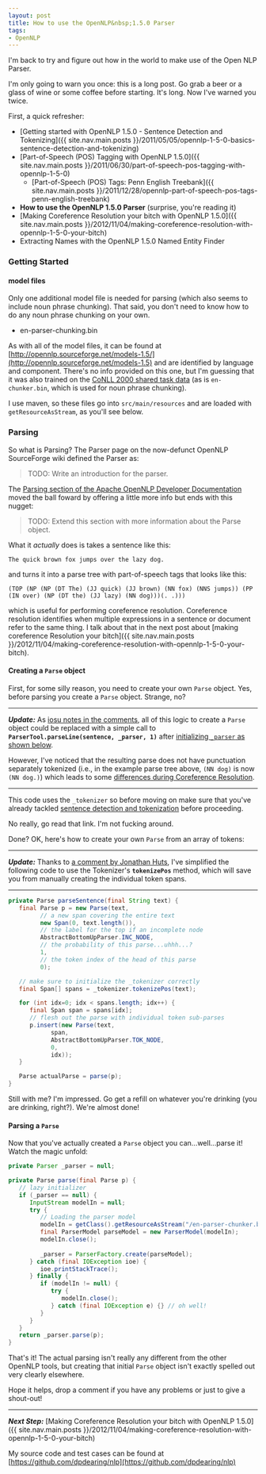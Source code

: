 ```yaml
---
layout: post
title: How to use the OpenNLP&nbsp;1.5.0 Parser
tags:
- OpenNLP
---
```


I'm back to try and figure out how in the world to make use of the Open NLP Parser.  

I'm only going to warn you once: this is a long post.  Go grab a beer or a glass of wine or some coffee before starting.  It's long.  Now I've warned you twice.

<!--more-->

First, a quick refresher:

- [Getting started with OpenNLP 1.5.0 - Sentence Detection and Tokenizing]({{ site.nav.main.posts }}/2011/05/05/opennlp-1-5-0-basics-sentence-detection-and-tokenizing)
- [Part-of-Speech (POS) Tagging with OpenNLP 1.5.0]({{ site.nav.main.posts }}/2011/06/30/part-of-speech-pos-tagging-with-opennlp-1-5-0)
  - [Part-of-Speech (POS) Tags: Penn English Treebank]({{ site.nav.main.posts }}/2011/12/28/opennlp-part-of-speech-pos-tags-penn-english-treebank)
- **How to use the OpenNLP 1.5.0 Parser** (surprise, you're reading it)
- [Making Coreference Resolution your bitch with OpenNLP 1.5.0]({{ site.nav.main.posts }}/2012/11/04/making-coreference-resolution-with-opennlp-1-5-0-your-bitch)
- Extracting Names with the OpenNLP 1.5.0 Named Entity Finder

### Getting Started

#### model files
Only one additional model file is needed for parsing (which also seems to include noun phrase chunking).  That said, you don't need to know how to do any noun phrase chunking on your own.

- en-parser-chunking.bin

As with all of the model files, it can be found at [http://opennlp.sourceforge.net/models-1.5/](http://opennlp.sourceforge.net/models-1.5) and are identified by language and component.  There's no info provided on this one, but I'm guessing that it was also trained on the [CoNLL 2000 shared task data](http://www.cnts.ua.ac.be/conll2000/chunking/) (as is `en-chunker.bin`, which is used for noun phrase chunking).

I use maven, so these files go into `src/main/resources` and are loaded with `getResourceAsStream`, as you'll see below.

### Parsing
So what is Parsing?  The Parser page on the now-defunct OpenNLP SourceForge wiki defined the Parser as:

> TODO: Write an introduction for the parser.

The [Parsing section of the Apache OpenNLP Developer Documentation](https://opennlp.apache.org/docs/1.5.3/manual/opennlp.html#tools.parser.parsing) moved the ball foward by offering a little more info but ends with this nugget:

> TODO: Extend this section with more information about the Parse object.

What it _actually_ does is takes a sentence like this:

`The quick brown fox jumps over the lazy dog.`

and turns it into a parse tree with part-of-speech tags that looks like this:

`(TOP (NP (NP (DT The) (JJ quick) (JJ brown) (NN fox) (NNS jumps)) (PP (IN over) (NP (DT the) (JJ lazy) (NN dog)))(. .)))`

which is useful for performing coreference resolution. Coreference resolution identifies when multiple expressions in a sentence or document refer to the same thing.  I talk about that in the next post about [making coreference Resolution your bitch]({{ site.nav.main.posts }}/2012/11/04/making-coreference-resolution-with-opennlp-1-5-0-your-bitch).

#### Creating a `Parse` object

First, for some silly reason, you need to create your own `Parse` object.  Yes, before parsing you create a `Parse` object.  Strange, no?  

<a name="update2"></a>

---

_**Update:**_ As [iosu notes in the comments](#comment-1471), all of this logic to create a `Parse` object could be replaced with a simple call to **`ParserTool.parseLine(sentence, _parser, 1)`** after [initializing `_parser` as shown below](#parsing-a-parse).

However, I've noticed that the resulting parse does not have punctuation separately tokenized (i.e., in the example parse tree above, `(NN dog)` is now `(NN dog.)`) which leads to some [differences during Coreference Resolution](#update1).

---

This code uses the `_tokenizer` so before moving on make sure that you've already tackled [sentence detection and tokenization](2011-05-05-opennlp-1-5-0-basics-sentence-detection-and-tokenizing) before proceeding.

No really, go read that link.  I'm not fucking around.

Done?  OK, here's how to create your own `Parse` from an array of tokens:

<a name="update1"></a>

---

_**Update:**_ Thanks to [a comment by Jonathan Huts](#comment-1165), I've simplified the following code to use the Tokenizer's **`tokenizePos`** method, which will save you from manually creating the individual token spans.

---

```java
private Parse parseSentence(final String text) {
   final Parse p = new Parse(text,
         // a new span covering the entire text
         new Span(0, text.length()),
         // the label for the top if an incomplete node
         AbstractBottomUpParser.INC_NODE,
         // the probability of this parse...uhhh...? 
         1,
         // the token index of the head of this parse
         0);

   // make sure to initialize the _tokenizer correctly
   final Span[] spans = _tokenizer.tokenizePos(text);

   for (int idx=0; idx < spans.length; idx++) {
      final Span span = spans[idx];
      // flesh out the parse with individual token sub-parses 
      p.insert(new Parse(text,
            span,
            AbstractBottomUpParser.TOK_NODE, 
            0,
            idx));
   }

   Parse actualParse = parse(p);
}
```

Still with me?  I'm impressed.  Go get a refill on whatever you're drinking (you are drinking, right?).  We're almost done!

#### Parsing a `Parse`

Now that you've actually created a `Parse` object you can...well...parse it!  Watch the magic unfold:

```java
private Parser _parser = null;

private Parse parse(final Parse p) {
   // lazy initializer
   if (_parser == null) {
      InputStream modelIn = null;
      try {
         // Loading the parser model
         modelIn = getClass().getResourceAsStream("/en-parser-chunker.bin");
         final ParserModel parseModel = new ParserModel(modelIn);
         modelIn.close();
         
         _parser = ParserFactory.create(parseModel);
      } catch (final IOException ioe) {
         ioe.printStackTrace();
      } finally {
         if (modelIn != null) {
            try {
               modelIn.close();
            } catch (final IOException e) {} // oh well!
         }
      }
   }
   return _parser.parse(p);
}
```

That's it!  The actual parsing isn't really any different from the other OpenNLP tools, but creating that initial `Parse` object isn't exactly spelled out very clearly elsewhere.

Hope it helps, drop a comment if you have any problems or just to give a shout-out!

---

_**Next Step:**_ [Making Coreference Resolution your bitch with OpenNLP 1.5.0]({{ site.nav.main.posts }}/2012/11/04/making-coreference-resolution-with-opennlp-1-5-0-your-bitch)

My source code and test cases can be found at [https://github.com/dpdearing/nlp](https://github.com/dpdearing/nlp)
